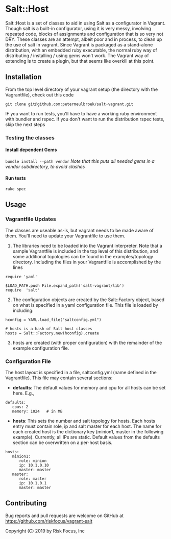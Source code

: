 # Salt::Host

Salt::Host is a set of classes to aid in using Salt as a configurator in Vagrant.  Though salt is a built-in configurator, using it is very messy, involving repeated code, blocks of assignments and configuration that is so very not DRY.  These classes are an attempt, albeit poor and in process, to clean up the use of salt in vagrant.  Since Vagrant is packaged as a stand-alone distribution, with an embedded ruby executable, the normal ruby way of distributing / installing / using gems won't work.  The Vagrant way of extending is to create a plugin, but that seems like overkill at this point.  

## Installation

From the top level directory of your vagrant setup (the directory with the Vagrantfile), check out this code
 ```
git clone git@github.com:petermeulbroek/salt-vagrant.git
```

IF you want to run tests, you'll have to have a working ruby environment with bundler and rspec.  If you don't want to run the distribution rspec tests, skip the next steps

### Testing the classes
#### Install dependent Gems
   `bundle install --path vendor`
   *Note that this puts all needed gems in a vendor subdirectory, to avoid clashes*
#### Run tests
  `rake spec`
## Usage  
  ### Vagrantfile Updates
The classes are useable as-is, but vagrant needs to be made aware of them.  You'll need to update your Vagrantfile to use them.  
1.  The libraries need to be loaded into the Vagrant interpreter.  Note that a sample Vagrantfile is included in the top level of this distribution, and some additional topologies can be found in the examples/topology directory.  Including the files in your Vagrantfile is accomplished by the lines 
```
require 'yaml'

$LOAD_PATH.push File.expand_path('salt-vagrant/lib')
require  'salt'
```
2.  The configuration objects are created by the Salt::Factory object, based on what is specified in a yaml configuration file.   This file is loaded by including:
```
hconfig = YAML.load_file("saltconfig.yml")

# hosts is a hash of Salt host classes
hosts = Salt::Factory.new(hconfig).create
```
3. hosts are created (with proper configuration) with the remainder of the example configuration file.
### Configuration File
The host layout is specified in a file, saltconfig.yml (name defined in the Vagrantfile).  This file may contain several sections:
* **defaults**: The default values for memory and cpu for all hosts can be set here.  E.g., 
```
defaults:
   cpus: 2
   memory: 1024   # in MB
 ```
* **hosts**:  This sets the number and salt topology for hosts.  Each hosts entry must contain role, ip and salt master for each host.  The name for each created host is the dictionary key (minion1, master in the following example).  Currently, all IPs are static.  Default values from the defaults section can be overwritten on a per-host basis.  
```
hosts:
   minion1:
      role: minion
      ip: 10.1.0.10
      master: master
   master:
      role: master
      ip: 10.1.0.1
      master: master
```


## Contributing

Bug reports and pull requests are welcome on GitHub at https://github.com/riskfocus/vagrant-salt

Copyright (C) 2019 by Risk Focus, Inc
